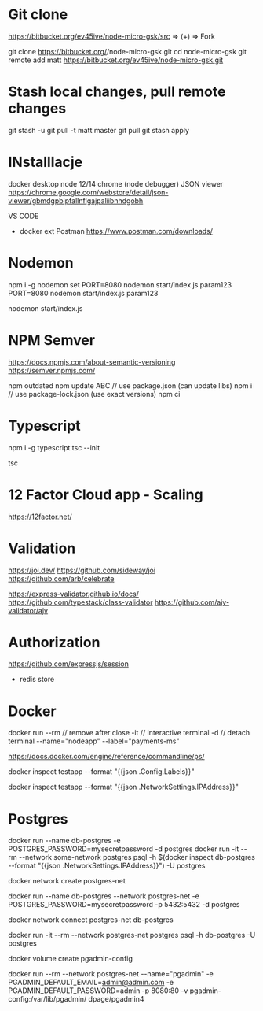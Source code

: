 
# Git clone
<!-- git clone https://bitbucket.org/ev45ive/node-micro-gsk.git -->
https://bitbucket.org/ev45ive/node-micro-gsk/src => (+) => Fork

git clone https://bitbucket.org/<twoj user>/node-micro-gsk.git
cd node-micro-gsk
git remote add matt https://bitbucket.org/ev45ive/node-micro-gsk.git

# Stash local changes, pull remote changes
git stash -u
git pull -t matt master 
git pull
git stash apply

# INstalllacje
docker desktop
node 12/14
chrome (node debugger)
JSON viewer
https://chrome.google.com/webstore/detail/json-viewer/gbmdgpbipfallnflgajpaliibnhdgobh

VS CODE
+ docker ext
Postman
https://www.postman.com/downloads/

# Nodemon
npm i -g nodemon
set PORT=8080 nodemon start/index.js param123
PORT=8080 nodemon start/index.js param123

nodemon start/index.js 

# NPM Semver
https://docs.npmjs.com/about-semantic-versioning
https://semver.npmjs.com/

npm outdated
npm update ABC
// use package.json (can update libs)
npm i 
// use package-lock.json (use exact versions)
npm ci 

# Typescript
npm i -g typescript
tsc --init

tsc

# 12 Factor Cloud app - Scaling
https://12factor.net/


# Validation
https://joi.dev/
https://github.com/sideway/joi
https://github.com/arb/celebrate
<!-- vs -->
https://express-validator.github.io/docs/
https://github.com/typestack/class-validator
https://github.com/ajv-validator/ajv

# Authorization
https://github.com/expressjs/session
+ redis store


# Docker 
docker run
--rm // remove after close
-it // interactive terminal
-d // detach terminal
--name="nodeapp"
--label="payments-ms"

https://docs.docker.com/engine/reference/commandline/ps/

docker inspect testapp --format "{{json .Config.Labels}}"

docker inspect testapp --format "{{json .NetworkSettings.IPAddress}}"



# Postgres
docker run --name db-postgres -e POSTGRES_PASSWORD=mysecretpassword -d postgres
docker run -it --rm --network some-network postgres psql -h $(docker inspect db-postgres --format "{{json .NetworkSettings.IPAddress}}") -U postgres

<!-- Private docker network -->
docker network create postgres-net

<!-- Database accesible only in private network -->
docker run --name db-postgres --network postgres-net -e  POSTGRES_PASSWORD=mysecretpassword -p 5432:5432 -d postgres

<!-- If not connected -->
docker network connect postgres-net db-postgres

<!-- Run one time command in containr with private network -->
docker run -it --rm --network postgres-net postgres psql -h db-postgres -U postgres

<!-- https://www.pgadmin.org/docs/pgadmin4/latest/container_deployment.html -->
<!-- Share -->
docker volume create pgadmin-config

<!-- Run one time web interface in containr with private network -->
docker run --rm --network postgres-net --name="pgadmin" -e PGADMIN_DEFAULT_EMAIL=admin@admin.com -e PGADMIN_DEFAULT_PASSWORD=admin -p 8080:80 -v pgadmin-config:/var/lib/pgadmin/ dpage/pgadmin4

<!-- New Connection:
host: db-postgres
user: postgres
db: postrgres
password: mysecretpassword
 -->
